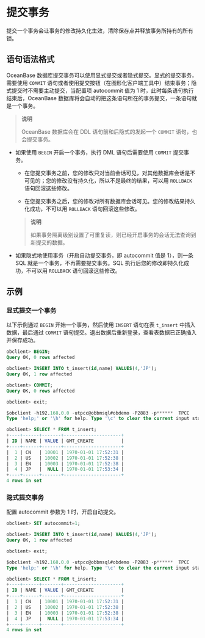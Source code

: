 # 提交事务

提交一个事务会让事务的修改持久化生效，清除保存点并释放事务所持有的所有锁。

## 语句语法格式

OceanBase 数据库提交事务可以使用显式提交或者隐式提交。显式的提交事务，需要使用 `COMMIT` 语句或者使用提交按钮（在图形化客户端工具中）结束事务；隐式提交时不需要主动提交，当配置项 autocommit 值为 1 时，此时每条语句执行结束后，OceanBase 数据库将会自动的把这条语句所在的事务提交，一条语句就是一个事务。

> **说明**
>
> OceanBase 数据库会在 DDL 语句前和后隐式的发起一个 `COMMIT` 语句，也会提交事务。

* 如果使用 `BEGIN` 开启一个事务，执行 DML 语句后需要使用 `COMMIT` 提交事务。


     * 在您提交事务之前，您的修改只对当前会话可见，对其他数据库会话是不可见的；您的修改没有持久化，所以不是最终的结果，可以用 `ROLLBACK` 语句回滚这些修改。

     * 在您提交事务之后，您的修改对所有数据库会话可见。您的修改结果持久化成功，不可以用 `ROLLBACK` 语句回滚这些修改。


    > **说明**
    >
    > 如果事务隔离级别设置了可重复读，则已经开启事务的会话无法查询到新提交的数据。

* 如果隐式地使用事务（开启自动提交事务，即 autocommit 值是 1），则一条 SQL 就是一个事务，不再需要提交事务。SQL 执行后您的修改即持久化成功，不可以用 `ROLLBACK` 语句回滚这些修改。

## 示例

### 显式提交一个事务

以下示例通过 `BEGIN` 开始一个事务，然后使用 `INSERT` 语句在表 `t_insert` 中插入数据，最后通过 `COMMIT` 语句提交。退出数据后重新登录，查看表数据已正确插入并保存成功。

```sql
obclient> BEGIN;
Query OK, 0 rows affected 

obclient> INSERT INTO t_insert(id,name) VALUES(4,'JP');
Query OK, 1 row affected 

obclient> COMMIT;
Query OK, 0 rows affected 

obclient> exit;

$obclient -h192.168.0.0 -utpcc@obbmsql#obdemo -P2883 -p******  TPCC
Type 'help;' or '\h' for help. Type '\c' to clear the current input statement.

obclient> SELECT * FROM t_insert;
+----+------+-------+---------------------+
| ID | NAME | VALUE | GMT_CREATE          |
+----+------+-------+---------------------+
|  1 | CN   | 10001 | 1970-01-01 17:52:31 |
|  2 | US   | 10002 | 1970-01-01 17:52:38 |
|  3 | EN   | 10003 | 1970-01-01 17:52:38 |
|  4 | JP   |  NULL | 1970-01-01 17:53:34 |
+----+------+-------+---------------------+
4 rows in set
```

### 隐式提交事务

配置 autocommit 参数为 1 时，开启自动提交。

```sql
obclient> SET autocommit=1;

obclient> INSERT INTO t_insert(id,name) VALUES(4,'JP');
Query OK, 1 row affected 

obclient> exit;

$obclient -h192.168.0.0 -utpcc@obbmsql#obdemo -P2883 -p******  TPCC
Type 'help;' or '\h' for help. Type '\c' to clear the current input statement.

obclient> SELECT * FROM t_insert;
+----+------+-------+---------------------+
| ID | NAME | VALUE | GMT_CREATE          |
+----+------+-------+---------------------+
|  1 | CN   | 10001 | 1970-01-01 17:52:31 |
|  2 | US   | 10002 | 1970-01-01 17:52:38 |
|  3 | EN   | 10003 | 1970-01-01 17:52:38 |
|  4 | JP   |  NULL | 1970-01-01 17:53:34 |
+----+------+-------+---------------------+
4 rows in set
```
